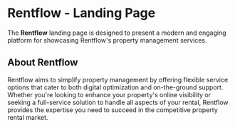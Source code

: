 # Rentflow - Landing Page

The **Rentflow** landing page is designed to present a modern and engaging platform for showcasing Rentflow's property management services.

## About Rentflow

Rentflow aims to simplify property management by offering flexible service options that cater to both digital optimization and on-the-ground support. Whether you're looking to enhance your property's online visibility or seeking a full-service solution to handle all aspects of your rental, Rentflow provides the expertise you need to succeed in the competitive property rental market.
